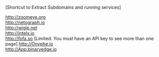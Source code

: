 [Shortcut to Extract Subdomains and running services]

http://zoomeye.org<br>
http://netograph.io<br>
http://wigle.net<br>
http://intelx.io<br>
http://fofa.so [Limited. You must have an API key to see more than one page]
http://Onyphe.io<br>
http://App.binaryedge.io<br>
